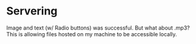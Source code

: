 # Servering
Image and text (w/ Radio buttons) was successful. But what about .mp3?
This is allowing files hosted on my machine to be accessible locally.
